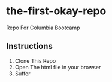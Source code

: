 # the-first-okay-repo
Repo For Columbia Bootcamp

## Instructions
1. Clone This Repo
2. Open The html file in your browser
3. Suffer